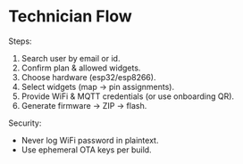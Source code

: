 # Technician Flow

Steps:
1. Search user by email or id.
2. Confirm plan & allowed widgets.
3. Choose hardware (esp32/esp8266).
4. Select widgets (map → pin assignments).
5. Provide WiFi & MQTT credentials (or use onboarding QR).
6. Generate firmware -> ZIP -> flash.

Security:
- Never log WiFi password in plaintext.
- Use ephemeral OTA keys per build.
